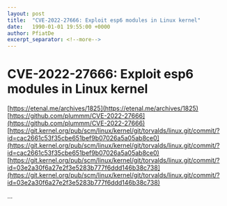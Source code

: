 ```yaml
---
layout: post
title:  "CVE-2022-27666: Exploit esp6 modules in Linux kernel"
date:   1990-01-01 19:55:00 +0000
author: PfiatDe
excerpt_separator: <!--more-->
---
```


# CVE-2022-27666: Exploit esp6 modules in Linux kernel
[https://etenal.me/archives/1825](https://etenal.me/archives/1825)
[https://github.com/plummm/CVE-2022-27666](https://github.com/plummm/CVE-2022-27666)
[https://git.kernel.org/pub/scm/linux/kernel/git/torvalds/linux.git/commit/?id=cac2661c53f35cbe651bef9b07026a5a05ab8ce0](https://git.kernel.org/pub/scm/linux/kernel/git/torvalds/linux.git/commit/?id=cac2661c53f35cbe651bef9b07026a5a05ab8ce0)
[https://git.kernel.org/pub/scm/linux/kernel/git/torvalds/linux.git/commit/?id=03e2a30f6a27e2f3e5283b777f6ddd146b38c738](https://git.kernel.org/pub/scm/linux/kernel/git/torvalds/linux.git/commit/?id=03e2a30f6a27e2f3e5283b777f6ddd146b38c738)

...
<!--more-->
